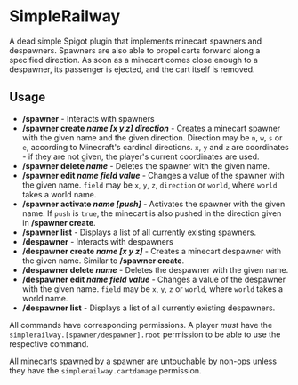 # SimpleRailway
A dead simple Spigot plugin that implements minecart spawners and despawners. Spawners are also able to propel carts forward along a specified direction. As soon as a minecart comes close enough to a despawner, its passenger is ejected, and the cart itself is removed.

## Usage
* **/spawner** - Interacts with spawners
 * **/spawner create _name [x y z] direction_** - Creates a minecart spawner with the given name and the given direction. Direction may be `n`, `w`, `s` or `e`, according to Minecraft's cardinal directions. `x`, `y` and `z` are coordinates - if they are not given, the player's current coordinates are used.
 * **/spawner delete _name_** - Deletes the spawner with the given name.
 * **/spawner edit _name field value_** - Changes a value of the spawner with the given name. `field` may be `x`, `y`, `z`, `direction` or `world`, where `world` takes a world name.
 * **/spawner activate _name [push]_** - Activates the spawner with the given name. If `push` is `true`, the minecart is also pushed in the direction given in **/spawner create**.
 * **/spawner list** - Displays a list of all currently existing spawners.
* **/despawner** - Interacts with despawners
 * **/despawner create _name [x y z]_** - Creates a minecart despawner with the given name. Similar to **/spawner create**.
 * **/despawner delete _name_** - Deletes the despawner with the given name.
 * **/despawner edit _name field value_** - Changes a value of the despawner with the given name. `field` may be `x`, `y`, `z` or `world`, where `world` takes a world name.
 * **/despawner list** - Displays a list of all currently existing despawners.

All commands have corresponding permissions. A player _must_ have the `simplerailway.[spawner/despawner].root` permission to be able to use the respective command.

All minecarts spawned by a spawner are untouchable by non-ops unless they have the `simplerailway.cartdamage` permission.
